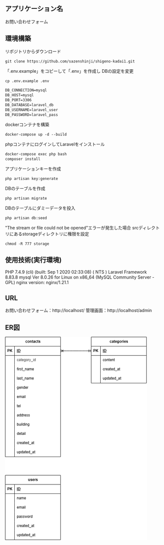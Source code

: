 ## アプリケーション名
お問い合わせフォーム


## 環境構築
リポジトリからダウンロード
```
git clone https://github.com/sazenshinji/shigeno-kadai1.git
```
「.env.example」をコピーして「.env」を作成し DBの設定を変更
```
cp .env.example .env
```
```
DB_CONNECTION=mysql
DB_HOST=mysql
DB_PORT=3306
DB_DATABASE=laravel_db
DB_USERNAME=laravel_user
DB_PASSWORD=laravel_pass
```
dockerコンテナを構築
```
docker-compose up -d --build
```
phpコンテナにログインしてLaravelをインストール
```
docker-compose exec php bash
composer install
```
アプリケーションキーを作成
```
php artisan key:generate
```
DBのテーブルを作成
```
php artisan migrate
```
DBのテーブルにダミーデータを投入
```
php artisan db:seed
```
"The stream or file could not be opened"エラーが発生した場合
srcディレクトリにあるstorageディレクトリに権限を設定
```
chmod -R 777 storage
```

## 使用技術(実行環境)
PHP 7.4.9 (cli) (built: Sep  1 2020 02:33:08) ( NTS )
Laravel Framework 8.83.8
mysql  Ver 8.0.26 for Linux on x86_64 (MySQL Community Server - GPL)
nginx version: nginx/1.21.1


## URL
お問い合わせフォーム：http://localhost/
管理画面：http://localhost/admin

## ER図
![ER図](ER.drawio.png)

